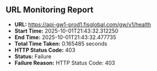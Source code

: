 ## URL Monitoring Report

- **URL:** https://api-gw1-prod1.fisglobal.com/gw/v1/health
- **Start Time:** 2025-10-01T21:43:32.312250
- **End Time:** 2025-10-01T21:43:32.477735
- **Total Time Taken:** 0.165485 seconds
- **HTTP Status Code:** 403
- **Status:** Failure
- **Failure Reason:** HTTP Status Code: 403
